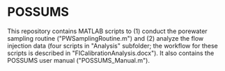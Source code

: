 # POSSUMS
This repository contains MATLAB scripts to (1) conduct the porewater sampling routine ("PWSamplingRoutine.m") and (2) analyze the flow injection data (four scripts in "Analysis" subfolder; the workflow for these scripts is described in "FICalibrationAnalysis.docx").  It also contains the POSSUMS user manual ("POSSUMS_Manual.m").
